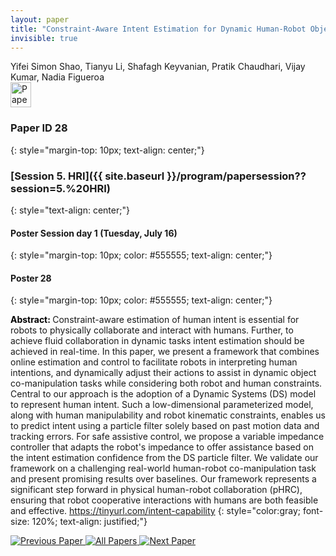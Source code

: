 ```yaml
---
layout: paper
title: "Constraint-Aware Intent Estimation for Dynamic Human-Robot Object Co-Manipulation"
invisible: true
---
```

<div class="paper-authors">
<div class="paper-author-box">
    <div class="paper-author-name">Yifei Simon Shao, Tianyu Li, Shafagh Keyvanian, Pratik Chaudhari, Vijay Kumar, Nadia Figueroa</div>
    <div class="paper-author-uni"></div>
</div>

</div><div class="paper-pdf">
<div> <a href="http://www.roboticsproceedings.org/rss19/p28.pdf"><img src="{{ site.baseurl }}/images/paper_link.png" alt="Paper Website" width = "33"  height = "40"/></a> </div>
</div>

### Paper ID 28
{: style="margin-top: 10px; text-align: center;"}

### [Session 5. HRI]({{ site.baseurl }}/program/papersession??session=5.%20HRI)
{: style="text-align: center;"}

#### Poster Session day 1 (Tuesday, July 16)
{: style="margin-top: 10px; color: #555555; text-align: center;"}

#### Poster 28
{: style="margin-top: 10px; color: #555555; text-align: center;"}

<b style="color: black;">Abstract: </b>Constraint-aware estimation of human intent
 is essential for robots to physically collaborate and interact with humans. Further, to achieve fluid collaboration in dynamic tasks intent estimation should be achieved in real-time. In this paper, we present a framework that combines online estimation and control to facilitate robots in interpreting human intentions, and dynamically adjust their actions to assist in dynamic object co-manipulation tasks while considering both robot and human constraints. Central to our approach is the adoption of a Dynamic Systems (DS) model to represent human intent. Such a low-dimensional parameterized model, along with human manipulability and robot kinematic constraints, enables us to predict intent using a particle filter solely based on past motion data and tracking errors. For safe assistive control, we propose a variable impedance controller that adapts the robot's impedance to offer assistance based on the intent estimation confidence from the DS particle filter. We validate our framework on a challenging real-world human-robot co-manipulation task and present promising results over baselines. Our framework represents a significant step forward in physical human-robot collaboration (pHRC), ensuring that robot cooperative interactions with humans are both feasible and effective. https://tinyurl.com/intent-capability
{: style="color:gray; font-size: 120%; text-align: justified;"}


<div class="paper-menu">
<a href="{{ site.baseurl }}/program/papers/027/"> <img src="{{ site.baseurl }}/images/previous_paper_icon.png" alt="Previous Paper" title="Previous Paper"/> </a>
<a href="{{ site.baseurl }}/program/papers"><img src="{{ site.baseurl }}/images/overview_icon.png" alt="All Papers" title="All Papers"/> </a>
<a href="{{ site.baseurl }}/program/papers/029/"> <img src="{{ site.baseurl }}/images/next_paper_icon.png" alt="Next Paper" title="Next Paper"/> </a>

</div>
